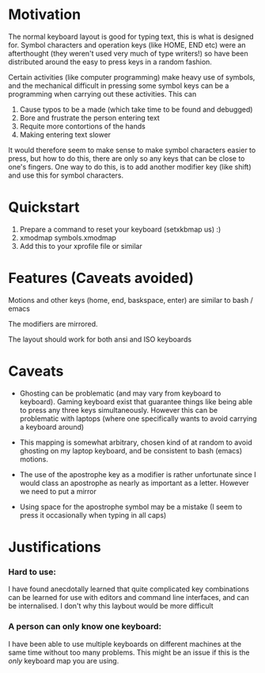 # Motivation

The normal keyboard layout is good for typing text, this is what is designed for.
Symbol characters and operation keys (like HOME, END etc) were an afterthought
(they weren't used very much of type writers!) so have been distributed around
the easy to press keys in a random fashion.

Certain activities (like computer programming) make heavy use of symbols, and
the mechanical difficult in pressing some symbol keys can be a programming
when carrying out these activities. This can

1. Cause typos to be a made (which take time to be found and debugged)
1. Bore and frustrate the person entering text
1. Requite more contortions of the hands
1. Making entering text slower

It would therefore seem to make sense to make symbol characters easier to 
press, but how to do this, there are only so any keys that can be close
to one's fingers. One way to do this, is to add another modifier key
 (like shift) and use this for symbol characters.

# Quickstart

1. Prepare a command to reset your keyboard (setxkbmap us) :)
1. xmodmap symbols.xmodmap
1. Add this to your xprofile file or similar

# Features (Caveats avoided)

Motions and other keys (home, end, baskspace, enter) are similar to bash / emacs

The modifiers are mirrored.

The layout should work for both ansi and ISO keyboards

# Caveats

* Ghosting can be problematic (and may vary from keyboard to keyboard). Gaming keyboard exist that guarantee things like being able to press any three keys simultaneously. However this can be problematic with laptops (where one specifically wants to avoid carrying a keyboard around)
  
* This mapping is somewhat arbitrary, chosen kind of at random to avoid 
   ghosting on my laptop keyboard, and be consistent to bash (emacs) motions.

* The use of the apostrophe key as a modifier is rather unfortunate since
I would class an apostrophe as nearly as important as a letter. However
we need to put a mirror 

* Using space for the apostrophe symbol may be a mistake (I seem to press it occasionally when typing in all caps)

# Justifications

### Hard to use:

I have found anecdotally learned that quite complicated 
key combinations can be learned for use with editors and command line 
interfaces, and can be internalised. I don't why this laybout
would be more difficult 

### A person can only know one keyboard: 

I have been able to use multiple
keyboards on different machines at the same time without too many
problems. This might be an issue if this is the *only* keyboard
map you are using.
